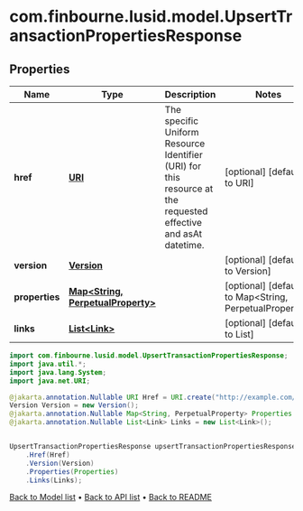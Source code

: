 # com.finbourne.lusid.model.UpsertTransactionPropertiesResponse

## Properties

Name | Type | Description | Notes
------------ | ------------- | ------------- | -------------
**href** | [**URI**](URI.md) | The specific Uniform Resource Identifier (URI) for this resource at the requested effective and asAt datetime. | [optional] [default to URI]
**version** | [**Version**](Version.md) |  | [optional] [default to Version]
**properties** | [**Map&lt;String, PerpetualProperty&gt;**](PerpetualProperty.md) |  | [optional] [default to Map<String, PerpetualProperty>]
**links** | [**List&lt;Link&gt;**](Link.md) |  | [optional] [default to List<Link>]

```java
import com.finbourne.lusid.model.UpsertTransactionPropertiesResponse;
import java.util.*;
import java.lang.System;
import java.net.URI;

@jakarta.annotation.Nullable URI Href = URI.create("http://example.com/Href");
Version Version = new Version();
@jakarta.annotation.Nullable Map<String, PerpetualProperty> Properties = new Map<String, PerpetualProperty>();
@jakarta.annotation.Nullable List<Link> Links = new List<Link>();


UpsertTransactionPropertiesResponse upsertTransactionPropertiesResponseInstance = new UpsertTransactionPropertiesResponse()
    .Href(Href)
    .Version(Version)
    .Properties(Properties)
    .Links(Links);
```


[Back to Model list](../README.md#documentation-for-models) &#8226; [Back to API list](../README.md#documentation-for-api-endpoints) &#8226; [Back to README](../README.md)
